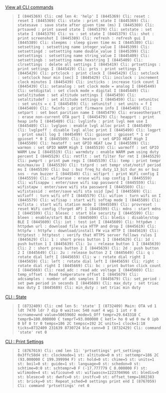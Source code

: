 [View all CLI commands](http://192.168.8.238/cli)
> ```I (8445369) Cli: cmd len 4: 'help' I (8445369) Cli: reset : reset I (8445369) Cli: state : print state I (8445369) Cli: statesave : save state after given time (ms) I (8445369) Cli: prtsaved : print saved state I (8445379) Cli: setstate : set state I (8445379) Cli: ss : set state I (8445379) Cli: shot : print screenshot I (8445389) Cli: refresh : refresh gui I (8445389) Cli: sleepms : sleep given time ms I (8445389) Cli: setsetting : setsetting name integer_value I (8445399) Cli: setsettingd : setsetting name double_value I (8445399) Cli: setsettings : setsetting name string_value I (8445409) Cli: setsettingb : setsetting name hexstring I (8445409) Cli: clrsettings : delete all settings I (8445419) Cli: prtsettings : print settings I (8445419) Cli: prts : print settings I (8445429) Cli: prtclock : print clock I (8445429) Cli: setclock : setclock hour min [sec] I (8445429) Cli: incclock : increment clock minutes I (8445439) Cli: incticks : increase tick count I (8445439) Cli: setanalog : set clock mode = analog I (8445449) Cli: setdigital : set clock mode = digital I (8445449) Cli: setaltitudem : set altitude settings I (8445459) Cli: setaltitudef : set altitude settings I (8445459) Cli: setunitsc : set units = c I (8445459) Cli: setunitsf : set units = f I (8445469) Cli: fwinfo : print firmware info I (8445469) Cli: setpart : set boot parition name I (8445479) Cli: eraseotherpart : erase non-current OTA part I (8445479) Cli: heapprt : print heap info I (8445489) Cli: lvglinfo : print lvgl mem use I (8445489) Cli: lvglpon : enable lvgl alloc print I (8445499) Cli: lvglpoff : disable lvgl alloc print I (8445499) Cli: logprt : print small log I (8445499) Cli: gpioset : gpioset * 1 or gpioset * 0 I (8445509) Cli: heaton : set GPIO HEAT High I (8445509) Cli: heatoff : set GPIO HEAT Low I (8445509) Cli: warmon : set GPIO WARM High I (8445519) Cli: warmoff : set GPIO WARM Low I (8445519) Cli: warmduty : enable WARM pwm using duty percent I (8445529) Cli: rmtflt : set filter for rmt I (8445529) Cli: pwmprt : print pwm regs I (8445539) Cli: temp : print tempr min/max/av I (8445539) Cli: tstprd : set tempr stat/notif period ms I (8445539) Cli: buz : buz freq_hz duty_13_bit dur_ms or buz sos - run buzzer I (8445549) Cli: wifiprt : print WiFi config I (8445559) Cli: wifierase : erase wifi sap config I (8445559) Cli: wifisappw : enter/save wifi sap password I (8445559) Cli: wifistapw : enter/save wifi sta password I (8445569) Cli: wifistassid : enter/save wifi sta ssid [pw] I (8445569) Cli: wifioff : turn wifi off I (8445579) Cli: wifion : turn wifi on I (8445579) Cli: wifisap : start wifi softap mode I (8445589) Cli: wifista : start wifi station mode I (8445589) Cli: provreset : reset WiFi config (forget AP) I (8445599) Cli: mdns : start mdns I (8445599) Cli: blesec : start ble security I (8445599) Cli: bleen : enable/start BLE I (8445609) Cli: bledis : disable/stop BLE I (8445609) Cli: iot : test iot I (8445609) Cli: httpdwn : httpdwn url : download file via HTTP and drop I (8445619) Cli: httpfw : httpfw : download/install FW via HTTP I (8445619) Cli: httptest : httptest : verify that HTTPS server follows rules I (8445629) Cli: 1 : short press button 1 I (8445629) Cli: 1d : push button 1 I (8445639) Cli: 1u : release button 1 I (8445639) Cli: 2 : short press button 2 I (8445639) Cli: 2d : push button 2 I (8445649) Cli: 2u : release button 2 I (8445649) Cli: q : rotate dial left I (8445659) Cli: w : rotate dial right I (8445659) Cli: left : rotate dial left I (8445659) Cli: right : rotate dial right I (8445669) Cli: bc : print button click count I (8445669) Cli: read_adc : read adc voltage I (8445669) Cli: temp_offset : Read temperature offset I (8445679) Cli: adcsamples : number of adc samples I (8445679) Cli: set_period : set pwm period in seconds I (8445689) Cli: max_duty : set triac max duty I (8445689) Cli: min_duty : set triac min duty```

[CLI : State](http://192.168.8.238/cli?state)
> ```I (8732409) Cli: cmd len 5: 'state' I (8732409) Main: OTA vd 1 ldt 7470 ldr 7 dip 0 waitsec 540 numf 4 wgi 1 iot r 0 scrname=wnd value=50659602 mode=S_Off tempr=29.643318 C temprB=100.000000 C temprT=93.000000 C ketl= ho 0 wd 0 nw 0 ipb 0 bf 0 tr 0 temps=186 2C tempsc=192 2C units=1 clock=1:18 ticks=8732409 231639 8730724 ble conn=0 I (8732429) Cli: command 'state' ret 0```

[CLI : Print Settings](http://192.168.8.238/cli?prtsettings)
> ```I (8767019) Cli: cmd len 11: 'prtsettings' prt_settings 0x3ffc58d4 st: clockmode=1 st: altitude=0 m st: settempr=186 2C (93.000000 C 199.399994 F) st: hold=0 st: chime=5 st: units=1 st: boil=0 st: guide=1 st: language=0 st: schedon=0 st: schtime=0:0 st: schtempr=0 F (-17.777779 C 0.000000 F) st: wifimode=4 st: wificoun=0 st: wifiwascn=1223704966 st: bledis=0 st: blesec=0 st: dwnfc=0 st: instfc=0 st: offset_temp=1802383 st: bricky=0 st: Repeat_sched=0 settings print end I (8767059) Cli: command 'prtsettings' ret 0```
